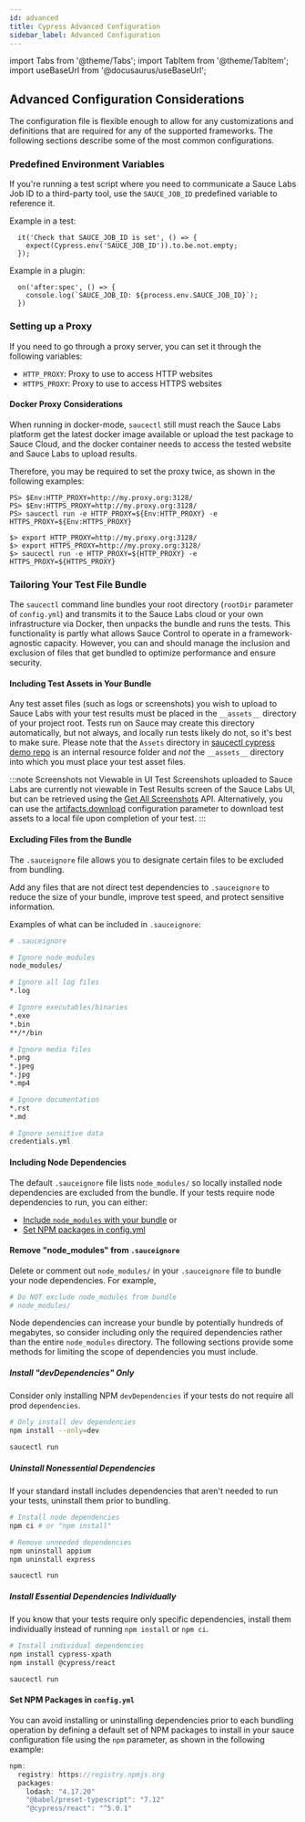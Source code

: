 ```yaml
---
id: advanced
title: Cypress Advanced Configuration
sidebar_label: Advanced Configuration
---
```


import Tabs from '@theme/Tabs';
import TabItem from '@theme/TabItem';
import useBaseUrl from '@docusaurus/useBaseUrl';

## Advanced Configuration Considerations

The configuration file is flexible enough to allow for any customizations and definitions that are required for any of the supported frameworks. The following sections describe some of the most common configurations.

### Predefined Environment Variables

If you're running a test script where you need to communicate a Sauce Labs Job ID to a third-party tool, use the <code>SAUCE_JOB_ID</code> predefined variable to reference it.

Example in a test:
```
  it('Check that SAUCE_JOB_ID is set', () => {
    expect(Cypress.env('SAUCE_JOB_ID')).to.be.not.empty;
  });
```    

Example in a plugin:
```
  on('after:spec', () => {
    console.log(`SAUCE_JOB_ID: ${process.env.SAUCE_JOB_ID}`);
  })
```

### Setting up a Proxy

If you need to go through a proxy server, you can set it through the following variables:

* `HTTP_PROXY`: Proxy to use to access HTTP websites
* `HTTPS_PROXY`: Proxy to use to access HTTPS websites


#### Docker Proxy Considerations

When running in docker-mode, `saucectl` still must reach the Sauce Labs platform get the latest docker image available or upload the test package to Sauce Cloud, and the docker container needs to access the tested website and Sauce Labs to upload results.

Therefore, you may be required to set the proxy twice, as shown in the following examples:

``` title= "Example: Windows Powershell"
PS> $Env:HTTP_PROXY=http://my.proxy.org:3128/
PS> $Env:HTTPS_PROXY=http://my.proxy.org:3128/
PS> saucectl run -e HTTP_PROXY=${Env:HTTP_PROXY} -e HTTPS_PROXY=${Env:HTTPS_PROXY}
```

``` title= "Example: Linux/macOS"
$> export HTTP_PROXY=http://my.proxy.org:3128/
$> export HTTPS_PROXY=http://my.proxy.org:3128/
$> saucectl run -e HTTP_PROXY=${HTTP_PROXY} -e HTTPS_PROXY=${HTTPS_PROXY}
```

### Tailoring Your Test File Bundle

The `saucectl` command line bundles your root directory (`rootDir` parameter of `config.yml`) and transmits it to the Sauce Labs cloud or your own infrastructure via Docker, then unpacks the bundle and runs the tests. This functionality is partly what allows Sauce Control to operate in a framework-agnostic capacity. However, you can and should manage the inclusion and exclusion of files that get bundled to optimize performance and ensure security.

#### Including Test Assets in Your Bundle

Any test asset files (such as logs or screenshots) you wish to upload to Sauce Labs with your test results must be placed in the `__assets__` directory of your project root. Tests run on Sauce may create this directory automatically, but not always, and locally run tests likely do not, so it's best to make sure. Please note that the `Assets` directory in [saucectl cypress demo repo](https://github.com/saucelabs/saucectl-cypress-example) is an internal resource folder and _not_ the `__assets__` directory into which you must place your test asset files.

:::note Screenshots not Viewable in UI
Test Screenshots uploaded to Sauce Labs are currently not viewable in Test Results screen of the Sauce Labs UI, but can be retrieved using the [Get All Screenshots](/dev/api/jobs/#get-all-screenshots) API. Alternatively, you can use the [artifacts.download](#download) configuration parameter to download test assets to a local file upon completion of your test.
:::

#### Excluding Files from the Bundle

The `.sauceignore` file allows you to designate certain files to be excluded from bundling.

Add any files that are not direct test dependencies to `.sauceignore` to reduce the size of your bundle, improve test speed, and protect sensitive information.

Examples of what can be included in `.sauceignore`:

```bash
# .sauceignore

# Ignore node_modules
node_modules/

# Ignore all log files
*.log

# Ignore executables/binaries
*.exe
*.bin
**/*/bin

# Ignore media files
*.png
*.jpeg
*.jpg
*.mp4

# Ignore documentation
*.rst
*.md

# Ignore sensitive data
credentials.yml
```

#### Including Node Dependencies

The default `.sauceignore` file lists `node_modules/` so locally installed node dependencies are excluded from the bundle. If your tests require node dependencies to run, you can either:

* [Include `node_modules` with your bundle](#remove-node_modules-from-sauceignore) or
* [Set NPM packages in config.yml](#set-npm-packages-in-configyml)

#### Remove "node_modules" from `.sauceignore`

Delete or comment out `node_modules/` in your `.sauceignore` file to bundle your node dependencies. For example,

```bash
# Do NOT exclude node_modules from bundle
# node_modules/
```

Node dependencies can increase your bundle by potentially hundreds of megabytes, so consider including only the required dependencies rather than the entire `node_modules` directory. The following sections provide some methods for limiting the scope of dependencies you must include.

##### Install "devDependencies" Only

Consider only installing NPM `devDependencies` if your tests do not require all prod `dependencies`.

```bash
# Only install dev dependencies
npm install --only=dev

saucectl run
```

##### Uninstall Nonessential Dependencies

If your standard install includes dependencies that aren't needed to run your tests, uninstall them prior to bundling.

```bash
# Install node dependencies
npm ci # or "npm install"

# Remove unneeded dependencies
npm uninstall appium
npm uninstall express

saucectl run
```

##### Install Essential Dependencies Individually

If you know that your tests require only specific dependencies, install them individually instead of running `npm install` or `npm ci`.

```bash
# Install individual dependencies
npm install cypress-xpath
npm install @cypress/react

saucectl run
```

#### Set NPM Packages in `config.yml`

You can avoid installing or uninstalling dependencies prior to each bundling operation by defining a default set of NPM packages to install in your sauce configuration file using the `npm` parameter, as shown in the following example:

```jsx title= "config.yml npm example"
npm:
  registry: https://registry.npmjs.org
  packages:
    lodash: "4.17.20"
    "@babel/preset-typescript": "7.12"
    "@cypress/react": "^5.0.1"
```

